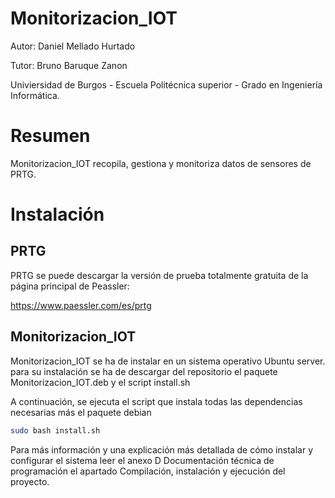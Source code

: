 # Monitorizacion_IOT


Autor: Daniel Mellado Hurtado

Tutor: Bruno Baruque Zanon

Univiersidad de Burgos - Escuela Politécnica superior - Grado en Ingeniería Informática.

# Resumen

Monitorizacion_IOT recopila, gestiona y monitoriza datos de sensores de PRTG.


# Instalación


## PRTG

PRTG se puede descargar la versión de prueba totalmente gratuita de la página principal de Peassler:

https://www.paessler.com/es/prtg


## Monitorizacion_IOT
Monitorizacion_IOT se ha de instalar en un sistema operativo Ubuntu server. para su instalación se ha de descargar del repositorio el paquete Monitorizacion_IOT.deb y el script install.sh

A continuación, se ejecuta el script que instala todas las dependencias necesarias más el paquete debian


```sh
sudo bash install.sh
```

Para más información y una explicación más detallada de cómo instalar y configurar el sistema leer el anexo D Documentación técnica de programación el apartado Compilación, instalación y ejecución del proyecto.
